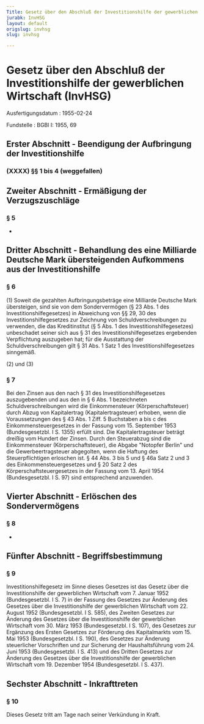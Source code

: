 ```yaml
---
Title: Gesetz über den Abschluß der Investitionshilfe der gewerblichen Wirtschaft
jurabk: InvHSG
layout: default
origslug: invhsg
slug: invhsg

---
```


# Gesetz über den Abschluß der Investitionshilfe der gewerblichen Wirtschaft (InvHSG)

Ausfertigungsdatum
:   1955-02-24

Fundstelle
:   BGBl I: 1955, 69



## Erster Abschnitt - Beendigung der Aufbringung der Investitionshilfe



### (XXXX) §§ 1 bis 4 (weggefallen)



## Zweiter Abschnitt - Ermäßigung der Verzugszuschläge



### § 5

-


## Dritter Abschnitt - Behandlung des eine Milliarde Deutsche Mark übersteigenden Aufkommens aus der Investitionshilfe



### § 6

(1) Soweit die gezahlten Aufbringungsbeträge eine Milliarde Deutsche Mark übersteigen, sind sie von dem Sondervermögen (§ 23 Abs. 1 des Investitionshilfegesetzes) in Abweichung von §§ 29, 30 des Investitionshilfegesetzes zur Zeichnung von Schuldverschreibungen zu verwenden, die das Kreditinstitut (§ 5 Abs. 1 des Investitionshilfegesetzes) unbeschadet seiner sich aus § 31 des Investitionshilfegesetzes ergebenden Verpflichtung auszugeben hat; für die Ausstattung der Schuldverschreibungen gilt § 31 Abs. 1 Satz 1 des Investitionshilfegesetzes sinngemäß.

(2) und (3)


### § 7

Bei den Zinsen aus den nach § 31 des Investitionshilfegesetzes auszugebenden und aus den in § 6 Abs. 1 bezeichneten Schuldverschreibungen wird die Einkommensteuer (Körperschaftsteuer) durch Abzug von Kapitalertrag (Kapitalertragsteuer) erhoben, wenn die Voraussetzungen des § 43 Abs. 1 Ziff. 5 Buchstaben a bis c des Einkommensteuergesetzes in der Fassung vom 15. September 1953 (Bundesgesetzbl. I S. 1355) erfüllt sind. Die Kapitalertragsteuer beträgt dreißig vom Hundert der Zinsen. Durch den Steuerabzug sind die Einkommensteuer (Körperschaftsteuer),
die Abgabe "Notopfer Berlin"              und die Gewerbeertragsteuer abgegolten, wenn die Haftung des Steuerpflichtigen erloschen ist. § 44 Abs. 3 bis 5 und § 46a Satz 2 und 3 des Einkommensteuergesetzes und § 20 Satz 2 des Körperschaftsteuergesetzes in der Fassung vom 13. April 1954 (Bundesgesetzbl. I S. 97) sind entsprechend anzuwenden.


## Vierter Abschnitt - Erlöschen des Sondervermögens



### § 8

-


## Fünfter Abschnitt - Begriffsbestimmung



### § 9

Investitionshilfegesetz im Sinne dieses Gesetzes ist das Gesetz über die Investitionshilfe der gewerblichen Wirtschaft vom 7. Januar 1952 (Bundesgesetzbl. I S. 7) in der Fassung des Gesetzes zur Änderung des Gesetzes über die Investitionshilfe der gewerblichen Wirtschaft vom 22. August 1952 (Bundesgesetzbl. I S. 585), des Zweiten Gesetzes zur Änderung des Gesetzes über die Investitionshilfe der gewerblichen Wirtschaft vom 30. März 1953 (Bundesgesetzbl. I S. 107), des Gesetzes zur Ergänzung des Ersten Gesetzes zur Förderung des Kapitalmarkts vom 15. Mai 1953 (Bundesgesetzbl. I S. 190), des Gesetzes zur Änderung steuerlicher Vorschriften und zur Sicherung der Haushaltsführung vom 24. Juni 1953 (Bundesgesetzbl. I S. 413) und des Dritten Gesetzes zur Änderung des Gesetzes über die Investitionshilfe der gewerblichen Wirtschaft vom 19. Dezember 1954 (Bundesgesetzbl. I S. 437).


## Sechster Abschnitt - Inkrafttreten



### § 10

Dieses Gesetz tritt am Tage nach seiner Verkündung in Kraft.

